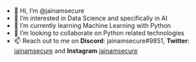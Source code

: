 - 👋 Hi, I’m @jainamsecure
- 👀 I’m interested in Data Science and specifically in AI
- 🌱 I’m currently learning Machine Learning with Python
- 💞️ I’m looking to collaborate on Python related technologies
- 📫 Reach out to me on **Discord**: jainamsecure#9851, **Twitter**: [jainamsecure](https://twitter.com/jainamsecure) and **Instagram** [jainamsecure](https://www.instagram.com/jainamsecure/)

<!---
jainamsecure/jainamsecure is a ✨ special ✨ repository because its `README.md` (this file) appears on your GitHub profile.
You can click the Preview link to take a look at your changes.
--->
